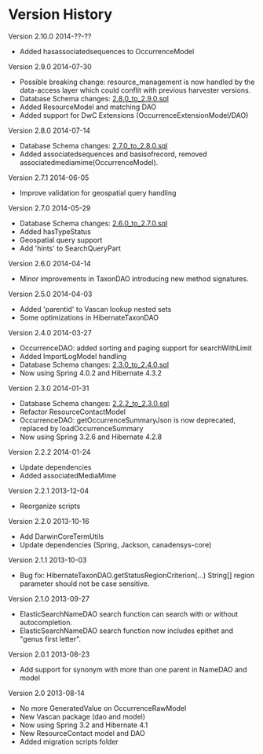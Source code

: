 Version History
===============
Version 2.10.0 2014-??-??
* Added hasassociatedsequences to OccurrenceModel

Version 2.9.0 2014-07-30
* Possible breaking change: resource_management is now handled by the data-access layer which could conflit with previous harvester versions.
* Database Schema changes: [2.8.0_to_2.9.0.sql](https://raw.githubusercontent.com/Canadensys/canadensys-data-access/dev/script/migrations/occurrence/2.8.0_to_2.9.0.sql)
* Added ResourceModel and matching DAO
* Added support for DwC Extensions (OccurrenceExtensionModel/DAO)

Version 2.8.0 2014-07-14
* Database Schema changes: [2.7.0_to_2.8.0.sql](https://raw.githubusercontent.com/Canadensys/canadensys-data-access/dev/script/migrations/occurrence/2.7.0_to_2.8.0.sql)
* Added associatedsequences and basisofrecord, removed associatedmediamime(OccurrenceModel).

Version 2.7.1 2014-06-05
* Improve validation for geospatial query handling

Version 2.7.0 2014-05-29
* Database Schema changes: [2.6.0_to_2.7.0.sql](https://raw.githubusercontent.com/Canadensys/canadensys-data-access/dev/script/migrations/occurrence/previous/2.6.0_to_2.7.0.sql)
* Added hasTypeStatus
* Geospatial query support
* Add 'hints' to SearchQueryPart

Version 2.6.0 2014-04-14
* Minor improvements in TaxonDAO introducing new method signatures.

Version 2.5.0 2014-04-03
* Added 'parentid' to Vascan lookup nested sets
* Some optimizations in HibernateTaxonDAO

Version 2.4.0 2014-03-27
* OccurrenceDAO: added sorting and paging support for searchWithLimit
* Added ImportLogModel handling
* Database Schema changes: [2.3.0_to_2.4.0.sql](https://raw.githubusercontent.com/Canadensys/canadensys-data-access/dev/script/migrations/occurrence/previous/2.3.0_to_2.4.0.sql)
* Now using Spring 4.0.2 and Hibernate 4.3.2

Version 2.3.0 2014-01-31
* Database Schema changes: [2.2.2_to_2.3.0.sql](https://github.com/Canadensys/canadensys-data-access/blob/dev/script/migrations/occurrence/previous/2.2.2_to_2.3.0.sql)
* Refactor ResourceContactModel
* OccurrenceDAO: getOccurrenceSummaryJson is now deprecated, replaced by loadOccurrenceSummary
* Now using Spring 3.2.6 and Hibernate 4.2.8

Version 2.2.2 2014-01-24
* Update dependencies
* Added associatedMediaMime

Version 2.2.1 2013-12-04
* Reorganize scripts

Version 2.2.0 2013-10-16
* Add DarwinCoreTermUtils
* Update dependencies (Spring, Jackson, canadensys-core)

Version 2.1.1 2013-10-03
* Bug fix: HibernateTaxonDAO.getStatusRegionCriterion(...) String[] region parameter should not be case sensitive.

Version 2.1.0 2013-09-27
* ElasticSearchNameDAO search function can search with or without autocompletion.
* ElasticSearchNameDAO search function now includes epithet and "genus first letter".

Version 2.0.1 2013-08-23
* Add support for synonym with more than one parent in NameDAO and model

Version 2.0 2013-08-14
* No more GeneratedValue on OccurrenceRawModel
* New Vascan package (dao and model)
* Now using Spring 3.2 and Hibernate 4.1
* New ResourceContact model and DAO
* Added migration scripts folder

